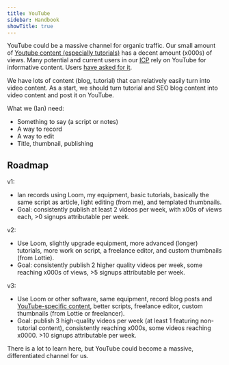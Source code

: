 ```yaml
---
title: YouTube
sidebar: Handbook
showTitle: true
---
```


YouTube could be a massive channel for organic traffic. Our small amount of [Youtube content (especially tutorials)](https://www.youtube.com/channel/UCoP6ql8QkyOoVpBU4P8LM6w) has a decent amount (x000s) of views. Many potential and current users in our [ICP](/handbook/growth/marketing/customer-personas) rely on YouTube for informative content. Users [have asked for it](https://posthog.slack.com/archives/C02KGGDCA6Q/p1667921203713659).

We have lots of content (blog, tutorial) that can relatively easily turn into video content. As a start, we should turn tutorial and SEO blog content into video content and post it on YouTube. 

What we (Ian) need:

- Something to say (a script or notes)
- A way to record
- A way to edit
- Title, thumbnail, publishing

## Roadmap

v1:

- Ian records using Loom, my equipment, basic tutorials, basically the same script as article, light editing (from me), and templated thumbnails.
- Goal: consistently publish at least 2 videos per week, with x00s of views each, >0 signups attributable per week.

v2:

- Use Loom, slightly upgrade equipment, more advanced (longer) tutorials, more work on script, a freelance editor, and custom thumbnails (from Lottie).
- Goal: consistently publish 2 higher quality videos per week, some reaching x000s  of views, >5 signups attributable per week.

v3:

- Use Loom or other software, same equipment, record blog posts and [YouTube-specific content](https://github.com/PostHog/posthog.com/issues/4586), better scripts,  freelance editor, custom thumbnails (from Lottie or freelancer).
- Goal: publish 3 high-quality videos per week (at least 1 featuring non-tutorial content), consistently reaching x000s, some videos reaching x0000. >10 signups attributable per week.

There is a lot to learn here, but YouTube could become a massive, differentiated channel for us.
